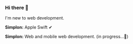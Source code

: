 ### Hi there 👋

I'm new to web development.

**Simplon:** Apple Swift ✔

**Simplon:** Web and mobile web development. (in progress...🌱)
